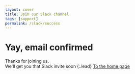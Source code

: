 ```yaml
---
layout: cover
title: Join our Slack channel
tags: [support]
permalink: /slack/success
---
```

<div class="cover-body" markdown="1">
<h1 class="cover-heading" id="title">Yay, email confirmed</h1>
Thanks for joining us.<br>
We'll get you that Slack invite soon
{:.lead}
<a href='/' id="submit" class="btn btn-lg btn-primary mt-4">To the home page</a>
</div>
